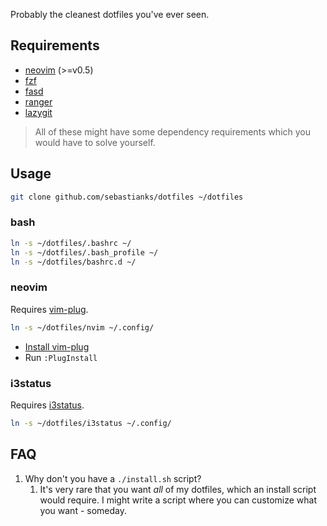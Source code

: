 Probably the cleanest dotfiles you've ever seen.

## Requirements

- [neovim](https://github.com/neovim/neovim) (>=v0.5)
- [fzf](https://github.com/junegunn/fzf)
- [fasd](https://github.com/clvv/fasd)
- [ranger](https://github.com/ranger/ranger)
- [lazygit](https://github.com/jesseduffield/lazygit)

> All of these might have some dependency requirements which you would have to solve yourself.

## Usage

```bash
git clone github.com/sebastianks/dotfiles ~/dotfiles
```

### bash

```bash
ln -s ~/dotfiles/.bashrc ~/
ln -s ~/dotfiles/.bash_profile ~/
ln -s ~/dotfiles/bashrc.d ~/
```

### neovim

Requires [vim-plug](https://github.com/junegunn/vim-plug).

```bash
ln -s ~/dotfiles/nvim ~/.config/
```

- [Install vim-plug](https://github.com/junegunn/vim-plug)
- Run `:PlugInstall`

### i3status

Requires [i3status](https://github.com/i3/i3status).

```bash
ln -s ~/dotfiles/i3status ~/.config/
```

## FAQ

1. Why don't you have a `./install.sh` script?
    1. It's very rare that you want _all_ of my dotfiles, which an install script would require. I might write a script where you can customize what you want - someday.

